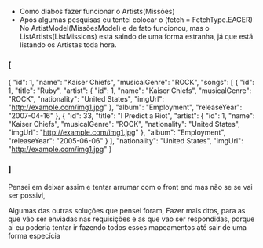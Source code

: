 - Como diabos fazer funcionar o Artists(Missões)
- Após algumas pesquisas eu tentei colocar o (fetch = FetchType.EAGER)
No ArtistModel(MissõesModel) e de fato funcionou, mas o ListArtists(ListMissions)
está saindo de uma forma estranha, já que está listando os Artistas toda hora.
### [
  {
  "id": 1,
  "name": "Kaiser Chiefs",
  "musicalGenre": "ROCK",
  "songs": [
  {
  "id": 1,
  "title": "Ruby",
  "artist": {
  "id": 1,
  "name": "Kaiser Chiefs",
  "musicalGenre": "ROCK",
  "nationality": "United States",
  "imgUrl": "http://example.com/img1.jpg"
  },
  "album": "Employment",
  "releaseYear": "2007-04-16"
  },
  {
  "id": 33,
  "title": "I Predict a Riot",
  "artist": {
  "id": 1,
  "name": "Kaiser Chiefs",
  "musicalGenre": "ROCK",
  "nationality": "United States",
  "imgUrl": "http://example.com/img1.jpg"
  },
  "album": "Employment",
  "releaseYear": "2005-06-06"
  }
  ],
  "nationality": "United States",
  "imgUrl": "http://example.com/img1.jpg"
  }
 ### ]

Pensei em deixar assim e tentar arrumar com o front end mas não se se vai ser possivl, 

Algumas das outras soluções que pensei foram, Fazer mais dtos, para as que vão ser enviadas nas requisições e as que
vao ser respondidas, porque ai eu poderia tentar ir fazendo todos esses mapeamentos até sair de uma forma especícia 
